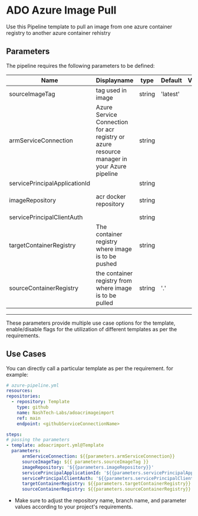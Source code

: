 # ADO Azure Image Pull

Use this Pipeline template to pull an image from one azure container registry to another azure container rehistry

## Parameters

The pipeline requires the following parameters to be defined:

| Name  | Displayname | type | Default | Values | Opional/Required | Comments |
| ------------- | ------------- | ------------- | ------------- | ------------- | ------------- | ------------- |
| sourceImageTag | tag used in image | string | 'latest' |  | Required ||
| armServiceConnection | Azure Service Connection for acr registry or azure resource manager in your Azure pipeline | string | | | Required | This helps the module to authenticate with registry or azure cli |
| servicePrincipalApplicationId |  | string | | | Required | |
| imageRepository | acr docker repository | string | | | Required | docker registry imagename |
| servicePrincipalClientAuth  | | string | | | Required ||
| targetContainerRegistry | The container registry where image is to be pushed  | string |  | | Required | |
| sourceContainerRegistry  | the container registry from where image is to be pulled | string | '.' | | Required | |
--------------------------------------------------------------------------------------------------------------------------------------------------

These parameters provide multiple use case options for the template, enable/disable flags for the utilization of different templates as per the requirements.

## Use Cases

You can directly call a particular template as per the requirement. for example:

  ```yaml
  # azure-pipeline.yml
  resources:
  repositories:
    - repository: Template
      type: github
      name: NashTech-Labs/adoacrimageimport
      ref: main
      endpoint: <githubServiceConnectionName>

  steps:
  # passing the parameters
  - template: adoacrimport.yml@Template
    parameters:
        armServiceConnection: ${{parameters.armServiceConnection}}
        sourceImageTag: ${{ parameters.sourceImageTag }}
        imageRepository: '${{parameters.imageRepository}}'
        servicePrincipalApplicationId: '${{parameters.servicePrincipalApplicationId}}'
        servicePrincipalClientAuth: '${{parameters.servicePrincipalClientAuth}}'
        targetContainerRegistry: ${{parameters.targetContainerRegistry}}
        sourceContainerRegistry: ${{parameters.sourceContainerRegistry}}      
  ```

* Make sure to adjust the repository name, branch name, and parameter values according to your project's requirements.
